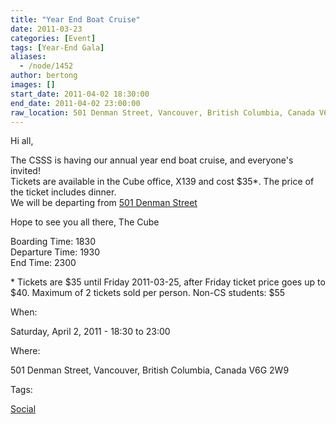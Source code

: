 ```yaml
---
title: "Year End Boat Cruise"
date: 2011-03-23
categories: [Event]
tags: [Year-End Gala]
aliases:
  - /node/1452
author: bertong
images: []
start_date: 2011-04-02 18:30:00
end_date: 2011-04-02 23:00:00
raw_location: 501 Denman Street, Vancouver, British Columbia, Canada V6G 2W9
---
```


Hi all,

The CSSS is having our annual year end boat cruise, and everyone's invited! \
Tickets are available in the Cube office, X139 and cost $35\*. The price of the ticket includes dinner. \
We will be departing from [501 Denman Street](https://tinyurl.com/CSBoatCruise)

Hope to see you all there,
The Cube

Boarding Time: 1830 \
Departure Time: 1930 \
End Time: 2300

\* Tickets are $35 until Friday 2011-03-25, after Friday ticket price goes up to $40. Maximum of 2 tickets sold per person.
Non-CS students: $55

When: 

Saturday, April 2, 2011 - 18:30 to 23:00

Where: 

501 Denman Street, Vancouver, British Columbia, Canada V6G 2W9

Tags: 

[Social](/social)
